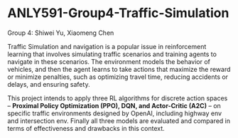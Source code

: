 # ANLY591-Group4-Traffic-Simulation

Group 4: Shiwei Yu, Xiaomeng Chen

Traffic Simulation and navigation is a popular issue in reinforcement learning that involves simulating traffic scenarios and training agents to navigate in these scenarios. The environment models the behavior of vehicles, and then the agent learns to take actions that maximize the reward or minimize penalties, such as optimizing travel time, reducing accidents or delays, and ensuring safety.  

This project intends to apply three RL algorithms for discrete action spaces – **Proximal Policy Optimization (PPO), DQN, and Actor-Critic (A2C)** – on specific traffic environments designed by OpenAI, including highway env and intersection env. Finally all three models are evaluated and compared in terms of effectiveness and drawbacks in this context. 
